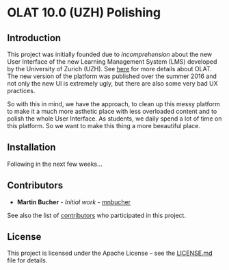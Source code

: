 # OLAT 10.0 (UZH) Polishing

## Introduction

This project was initially founded due to *incomprehension* about the new User Interface of the new Learning Management System (LMS) developed by the University of Zurich (UZH). 
See [here](https://en.wikipedia.org/wiki/OLAT) for more details about OLAT. The new version of the platform was published over the summer 2016 and not only the new UI is extremely ugly, but there are also some very bad UX practices.

So with this in mind, we have the approach, to clean up this messy platform to make it a much more asthetic place with less overloaded content and to polish the whole User Interface. As students, we daily spend a lot of time on this platform. So we want to make this thing a more beeautiful place.

## Installation

Following in the next few weeks...

## Contributors

* **Martin Bucher** - *Initial work* - [mnbucher](https://github.com/mnbucher)

See also the list of [contributors](https://github.com/mnbucher/olat/contributors) who participated in this project.

## License
This project is licensed under the Apache License – see the [LICENSE.md](LICENSE.md) file for details.
